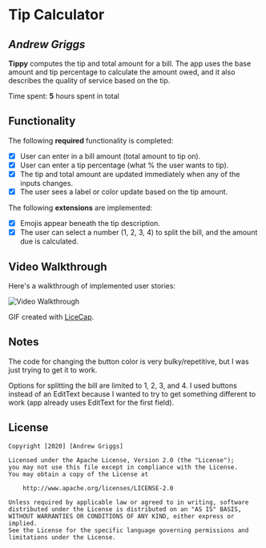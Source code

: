 # Tip Calculator 

## *Andrew Griggs*

**Tippy** computes the tip and total amount for a bill. The app uses the base amount and tip percentage to calculate the amount owed, and it also describes the quality of service based on the tip.

Time spent: **5** hours spent in total

## Functionality 

The following **required** functionality is completed:

* [x] User can enter in a bill amount (total amount to tip on).
* [x] User can enter a tip percentage (what % the user wants to tip).
* [x] The tip and total amount are updated immediately when any of the inputs changes.
* [x] The user sees a label or color update based on the tip amount. 

The following **extensions** are implemented:

* [x] Emojis appear beneath the tip description.
* [x] The user can select a number (1, 2, 3, 4) to split the bill, and the amount due is calculated.

## Video Walkthrough

Here's a walkthrough of implemented user stories:

<img src='https://i.imgur.com/HGb3fBS.gif' title='Video Walkthrough' width='' alt='Video Walkthrough' />

GIF created with [LiceCap](http://www.cockos.com/licecap/).

## Notes

The code for changing the button color is very bulky/repetitive, but I was just trying to get it to work.

Options for splitting the bill are limited to 1, 2, 3, and 4. I used buttons instead of an EditText because I wanted to try to get something different to work (app already uses EditText for the first field).

## License

    Copyright [2020] [Andrew Griggs]

    Licensed under the Apache License, Version 2.0 (the "License");
    you may not use this file except in compliance with the License.
    You may obtain a copy of the License at

        http://www.apache.org/licenses/LICENSE-2.0

    Unless required by applicable law or agreed to in writing, software
    distributed under the License is distributed on an "AS IS" BASIS,
    WITHOUT WARRANTIES OR CONDITIONS OF ANY KIND, either express or implied.
    See the License for the specific language governing permissions and
    limitations under the License.
